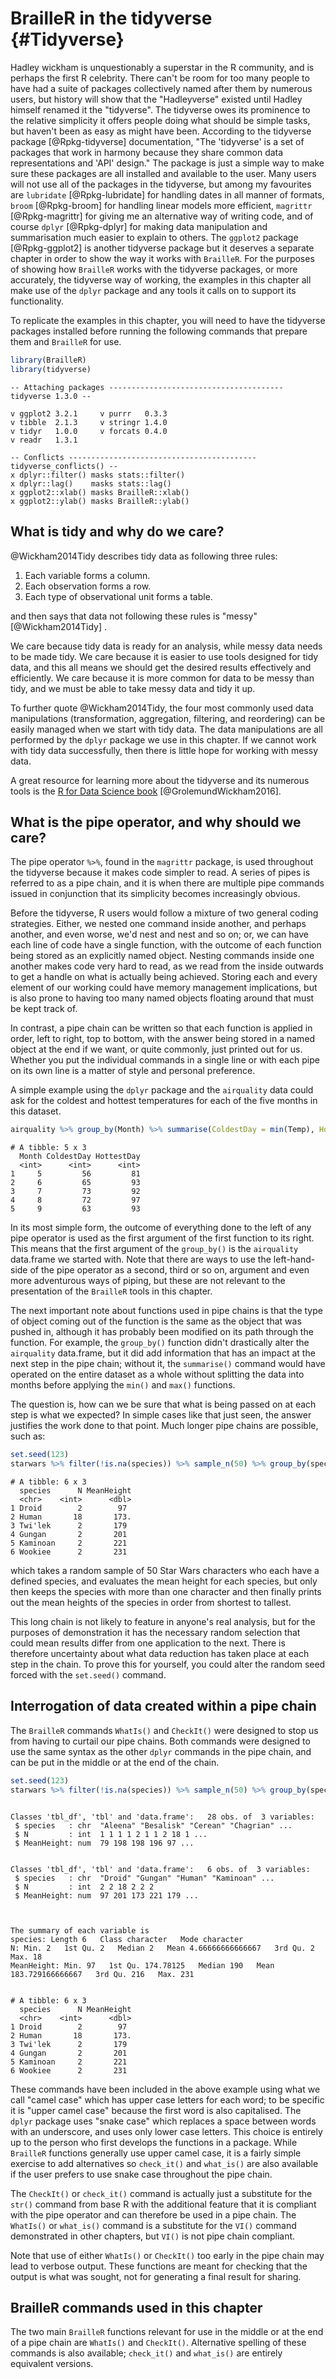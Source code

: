 # BrailleR in the tidyverse {#Tidyverse}




Hadley wickham is unquestionably a superstar in the R community, and is perhaps the first R celebrity. There can't be room for too many people to have had a suite of packages collectively named after them by numerous users, but history will show that the "Hadleyverse" existed until Hadley himself renamed it the "tidyverse". The tidyverse owes its prominence to the relative simplicity it offers people doing what should be simple tasks, but haven't been as easy as might have been. According to the tidyverse package [@Rpkg-tidyverse] documentation, "The 'tidyverse' is a set of packages that work in harmony
    because they share common data representations and 'API' design." The package is just a simple way to make sure these packages are all installed and available to the user. Many users will not use all of the packages in the tidyverse, but among my favourites are `lubridate` [@Rpkg-lubridate] for handling dates in all manner of formats, `broom` [@Rpkg-broom] for handling linear models more efficient, 
`magrittr` [@Rpkg-magrittr] for giving me an alternative way of writing code, and of course `dplyr` [@Rpkg-dplyr] for making data manipulation and summarisation much easier to explain to others. The `ggplot2` package [@Rpkg-ggplot2] is another tidyverse package but it deserves a separate chapter in order to show the way it works with `BrailleR`.  For the purposes of showing how `BrailleR` works with the tidyverse packages, or more accurately, the tidyverse way of working, the examples in this chapter all make use of the `dplyr` package and any tools it calls on to support its functionality.



To replicate the examples in this chapter, you will need to have the tidyverse packages installed before running the following commands that prepare them and `BrailleR` for use.


```r
library(BrailleR)   
library(tidyverse)
```

```
-- Attaching packages --------------------------------------- tidyverse 1.3.0 --
```

```
v ggplot2 3.2.1     v purrr   0.3.3
v tibble  2.1.3     v stringr 1.4.0
v tidyr   1.0.0     v forcats 0.4.0
v readr   1.3.1     
```

```
-- Conflicts ------------------------------------------ tidyverse_conflicts() --
x dplyr::filter() masks stats::filter()
x dplyr::lag()    masks stats::lag()
x ggplot2::xlab() masks BrailleR::xlab()
x ggplot2::ylab() masks BrailleR::ylab()
```

## What is tidy and why do we care?

@Wickham2014Tidy describes tidy data as following three rules:

1. Each variable forms a column.
2. Each observation forms a row.
3. Each type of observational unit forms a table.

and then says that data not following these rules is "messy" [@Wickham2014Tidy] .

We care because tidy data is ready for an analysis, while messy data needs to be made tidy. We care because it is easier to use tools designed for tidy data, and this all means we should get the desired results effectively and efficiently. We care because it is more common for data to be messy than tidy, and we must be able to take messy data and tidy it up.

To further quote @Wickham2014Tidy, the four most commonly used data manipulations (transformation, aggregation, filtering, and reordering) can be easily managed when we start with tidy data. The data manipulations are all performed by the `dplyr` package we use in this chapter. If we cannot work with tidy data successfully, then there is little hope for working with messy data. 

A great resource for learning more about the tidyverse and its numerous tools is the  [R for Data Science book](http://r4ds.had.co.nz/) [@GrolemundWickham2016].

## What is the pipe operator, and why should we care?

The pipe operator `%>%`, found in the `magrittr` package,  is used throughout the tidyverse because it makes code simpler to read. A series of pipes is referred to as a pipe chain, and it is when there are multiple pipe commands issued in conjunction that its simplicity becomes increasingly obvious. 

Before the tidyverse, R users would follow a mixture of two general coding strategies. Either, we nested one command inside another, and perhaps another, and even worse, we'd nest and nest and so on; or, we can have each line of code have a single function, with the outcome of each function being stored as an explicitly named object. Nesting commands inside one another makes code very hard to read, as we read from the inside outwards to get a handle on what is actually being achieved. Storing each and every element of our working could have memory management implications, but is also prone to having too many named objects floating around that must be kept track of.

In contrast, a pipe chain can be written so that each function is applied in order, left to right, top to bottom, with the answer being stored in a named object at the end if we want, or quite commonly, just printed out for us. Whether you put the individual commands in a single line or with each pipe on its own line is a matter of style and personal preference.

A simple example using the `dplyr` package and the `airquality` data could ask for the coldest and hottest temperatures for each of the five months in this dataset.

```r
airquality %>% group_by(Month) %>% summarise(ColdestDay = min(Temp), HottestDay = max(Temp))
```

```
# A tibble: 5 x 3
  Month ColdestDay HottestDay
  <int>      <int>      <int>
1     5         56         81
2     6         65         93
3     7         73         92
4     8         72         97
5     9         63         93
```
 
In its most simple form, the outcome of everything done to the left of any pipe operator is used as the first argument of the first function to its right. This means that the first argument of the `group_by()` is the `airquality` data.frame we started with.  Note that there are ways to use the left-hand-side of the pipe operator as a second, third or so on, argument and even more adventurous ways of piping, but these are not relevant to the presentation of the `BrailleR` tools in this chapter.

The next important note about functions used in pipe chains is that the type of object coming out of the function is the same as the object that was pushed in, although it has probably been modified on its path through the function. For example, the `group_by()` function didn't drastically alter the `airquality` data.frame, but it did add information that has an impact at the next step in the pipe chain; without it, the `summarise()` command would have operated on the entire dataset as a whole without splitting the data into months before applying the `min()` and `max()` functions.

The question is, how can we be sure that what is being passed on at each step is what we expected? In simple cases like that just seen, the answer justifies the work done to that point. Much longer pipe chains are possible, such as:

```r
set.seed(123)
starwars %>% filter(!is.na(species)) %>% sample_n(50) %>% group_by(species) %>% summarise(N = n(), MeanHeight = mean(height, na.rm=TRUE)) %>% filter(N>1) %>% arrange(MeanHeight)
```

```
# A tibble: 6 x 3
  species      N MeanHeight
  <chr>    <int>      <dbl>
1 Droid        2        97 
2 Human       18       173.
3 Twi'lek      2       179 
4 Gungan       2       201 
5 Kaminoan     2       221 
6 Wookiee      2       231 
```
which takes a  random sample of 50 Star Wars characters who each have a defined species, and evaluates the mean height for each species, but only then keeps the species with more than one character and then finally prints out the mean heights of the species  in order from shortest to tallest.

This long chain is not likely to feature in anyone's real analysis, but for the purposes of demonstration it has the necessary random selection that could mean results differ from one application to the next. There is therefore uncertainty about what data reduction has taken place at each step in the chain. To prove this for yourself, you could alter the random seed forced with the `set.seed()` command.



## Interrogation of data created within a pipe chain

The `BrailleR` commands `WhatIs()` and `CheckIt()` were designed to stop us from having to curtail our pipe chains. Both commands were designed to use the same syntax as the other `dplyr` commands in the pipe chain, and can be put  in the middle or at the end of the chain.



```r
set.seed(123)
starwars %>% filter(!is.na(species)) %>% sample_n(50) %>% group_by(species) %>% summarise(N = n(), MeanHeight = mean(height, na.rm=TRUE)) %>% CheckIt() %>% filter(N>1) %>% CheckIt() %>% WhatIs() %>% arrange(MeanHeight) 
```

```

```

```
Classes 'tbl_df', 'tbl' and 'data.frame':	28 obs. of  3 variables:
 $ species   : chr  "Aleena" "Besalisk" "Cerean" "Chagrian" ...
 $ N         : int  1 1 1 1 2 1 1 2 18 1 ...
 $ MeanHeight: num  79 198 198 196 97 ...
```

```

```

```
Classes 'tbl_df', 'tbl' and 'data.frame':	6 obs. of  3 variables:
 $ species   : chr  "Droid" "Gungan" "Human" "Kaminoan" ...
 $ N         : int  2 2 18 2 2 2
 $ MeanHeight: num  97 201 173 221 179 ...
```

```

```

```

The summary of each variable is
species: Length 6   Class character   Mode character  
N: Min. 2   1st Qu. 2   Median 2   Mean 4.66666666666667   3rd Qu. 2   Max. 18  
MeanHeight: Min. 97   1st Qu. 174.78125   Median 190   Mean 183.729166666667   3rd Qu. 216   Max. 231  
```

```

```

```
# A tibble: 6 x 3
  species      N MeanHeight
  <chr>    <int>      <dbl>
1 Droid        2        97 
2 Human       18       173.
3 Twi'lek      2       179 
4 Gungan       2       201 
5 Kaminoan     2       221 
6 Wookiee      2       231 
```

These commands have been included in the above example using what we call "camel case" which has upper case letters for each word; to be specific it is "upper camel case" because the first word is also capitalised. The `dplyr` package uses "snake case" which replaces a space between words with an underscore, and uses only lower case letters. This choice is entirely up to the person who first develops the functions in a package. While `BrailleR` functions generally use upper camel case, it is a fairly simple exercise to add alternatives so `check_it()` and `what_is()` are also available if the user prefers to use snake case throughout the pipe chain.

The `CheckIt()` or `check_it()` command is actually just a substitute for the `str()` command from base R with the additional feature that it is compliant with the pipe operator and can therefore be used in a pipe chain. The `WhatIs()` or `what_is()` command is a substitute for the `VI()` command demonstrated in other chapters, but `VI()` is not pipe chain compliant.


Note that use of either `WhatIs()` or `CheckIt()` too early in the pipe chain may lead to verbose output. These functions are meant for checking that the output is what was sought, not for generating a final result for sharing.

 
## BrailleR commands used in this chapter


The two main `BrailleR` functions relevant for use in the middle or at the end of a pipe chain are `WhatIs()` and `CheckIt()`. Alternative spelling of these commands is also available; `check_it()` and `what_is()` are entirely equivalent versions.

